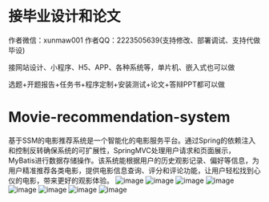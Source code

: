# 接毕业设计和论文
作者微信：xunmaw001  作者QQ：2223505639(支持修改、部署调试、支持代做毕设)

接网站设计、小程序、H5、APP、各种系统等，单片机、嵌入式也可以做

选题+开题报告+任务书+程序定制+安装测试+论文+答辩PPT都可以做
# Movie-recommendation-system
基于SSM的电影推荐系统是一个智能化的电影服务平台。通过Spring的依赖注入和控制反转确保系统的可扩展性，SpringMVC处理用户请求和页面展示，MyBatis进行数据存储操作。该系统能根据用户的历史观影记录、偏好等信息，为用户精准推荐各类电影，提供电影信息查询、评分和评论功能，让用户轻松找到心仪的电影，带来更好的观影体验。
![image](https://github.com/user-attachments/assets/ae411d87-b43d-4a4e-ac8b-14db9d292052)
![image](https://github.com/user-attachments/assets/972fb596-c6c2-44de-90d5-69285557991e)
![image](https://github.com/user-attachments/assets/41115644-d72f-4170-8acf-c234e79b55a0)
![image](https://github.com/user-attachments/assets/46c20954-f806-4b0c-8188-36ad767d1c0c)
![image](https://github.com/user-attachments/assets/daa90c1c-2264-458e-82c7-640dfcddbc3e)
![image](https://github.com/user-attachments/assets/99c501bb-8fea-4f84-8eb2-69732b772581)
![image](https://github.com/user-attachments/assets/09dc45af-ba19-4ee9-91a6-e834237447db)
![image](https://github.com/user-attachments/assets/60917429-66b8-43ce-ac57-ca555d2237e3)
